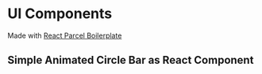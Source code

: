 # UI Components

Made with [React Parcel Boilerplate](https://github.com/dastasoft/parcel-react-boilerplate)

## Simple Animated Circle Bar as React Component
